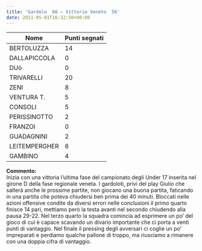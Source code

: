 ```yaml
---
title: 'Gardolo  66 – Vittorio Veneto  56'
date: 2011-05-01T16:32:50+00:00
---
```

| **Nome** | **Punti segnati** |
| -------- | ----------------- |
| BERTOLUZZA | 14 |
| DALLAPICCOLA | 0 |
| DUò | 0 |
| TRIVARELLI | 20 |
| ZENI | 8 |
| VENTURA T. | 5 |
| CONSOLI | 5 |
| PERISSINOTTO | 2 |
| FRANZOI | 0 |
| GUADAGNINI | 2 |
| LEITEMPERGHER | 6 |
| GAMBINO | 4 |

**Commento:**  
Inizia con una vittoria l’ultima fase del campionato degli Under 17 inserita nel girone D della fase regionale veneta. I gardoloti, privi del play Giulio che salterà anche le prossime partite, non giocano una buona partita, faticando in una partita che poteva chiudersi ben prima dei 40 minuti. Bloccati nelle azioni offensive condite da diversi errori nelle conclusioni il primo quarto finisce 14 pari, mettiamo però la testa avanti nel secondo chiudendo alla pausa 29-22. Nel terzo quarto la squadra comincia ad esprimere un po’ del gioco di cui è capace scavando un divario importante che ci porta a venti punti di vantaggio. Nel finale il pressing degli avversari ci coglie un po’ impreparati e perdiamo qualche pallone di troppo, ma riusciamo a rimanere con una doppia cifra di vantaggio.